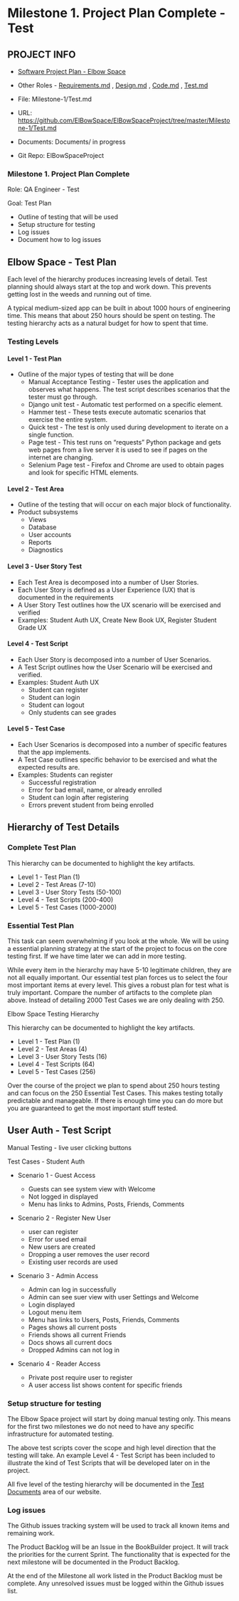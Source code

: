 # Milestone 1. Project Plan Complete - Test


## PROJECT INFO

* [Software Project Plan - Elbow Space](../Index.md)

* Other Roles - [Requirements.md](Requirements.md)
, [Design.md](Design.md)
, [Code.md](Code.md)
, [Test.md](Test.md)



* File: Milestone-1/Test.md

* URL: https://github.com/ElBowSpace/ElBowSpaceProject/tree/master/Milestone-1/Test.md

* Documents: Documents/ in progress

* Git Repo: ElBowSpaceProject


### Milestone 1. Project Plan Complete

Role: QA Engineer - Test

Goal: Test Plan

* Outline of testing that will be used
* Setup structure for testing
* Log issues
* Document how to log issues



## Elbow Space - Test Plan

Each level of the hierarchy produces increasing levels of detail.  Test planning should always start at the top and work down. This prevents getting lost
in the weeds and running out of time.

A typical medium-sized app can be built in about 1000 hours of engineering time.  This means that about 250 hours should be spent on testing.  The
testing hierarchy acts as a natural budget for how to spent that time.


### Testing Levels 


#### Level 1 - Test Plan

* Outline of the major types of testing that will be done
    * Manual Acceptance Testing - Tester uses the application and observes what happens.  The test script describes scenarios that the tester must go through.
    * Django unit test - Automatic test performed on a specific element.
    * Hammer test - These tests execute automatic scenarios that exercise the entire system.
    * Quick test - The test is only used during development to iterate on a single function.
    * Page test - This test runs on “requests” Python package and gets web pages from a live server it is used to see if pages on the internet are changing.
    * Selenium Page test - Firefox and Chrome are used to obtain pages and look for specific HTML elements.
    
    

#### Level 2 - Test Area

* Outline of the testing that will occur on each major block of functionality.
* Product subsystems
    * Views
    * Database
    * User accounts
    * Reports
    * Diagnostics

#### Level 3 - User Story Test

* Each Test Area is decomposed into a number of User Stories.  
* Each User Story is defined as a User Experience (UX) that is documented in the requirements
* A User Story Test outlines how the UX scenario will be exercised and verified
* Examples:  Student Auth UX,  Create New Book UX, Register Student Grade UX

#### Level 4 - Test Script

* Each User Story  is decomposed into a number of User Scenarios.  
* A Test Script outlines how the User Scenario will be exercised and verified.
* Examples:  Student Auth UX
    * Student can register
    * Student can login
    * Student can logout
    * Only students can see grades

#### Level 5 - Test Case

* Each User Scenarios  is decomposed into a number of specific features that the app implements.  
* A Test Case outlines specific behavior to be exercised and what the expected results are.
* Examples:  Students can register
    * Successful registration
    * Error for bad email, name, or already enrolled
    * Student can login after registering
    * Errors prevent student from being enrolled


## Hierarchy of Test Details

### Complete Test Plan

This hierarchy can be documented to highlight the key artifacts.

* Level 1 - Test Plan (1)
* Level 2 - Test Areas (7-10)
* Level 3 - User Story Tests (50-100)
* Level 4 - Test Scripts (200-400)
* Level 5 - Test Cases (1000-2000)

### Essential Test Plan

This task can seem overwhelming if you look at the whole.   We will be using a essential planning strategy at the start of the project to focus on the core testing first.  If we have time later we can add in more testing.

While every item in the hierarchy may have 5-10 legitimate children, they are not all equally important.  Our essential test plan forces us to select the four most important items at every level.  This gives a robust plan for test what is truly important.  Compare the number of artifacts to the complete plan above.  Instead of detailing 2000 Test Cases we are only dealing with 250.

Elbow Space Testing Hierarchy

This hierarchy can be documented to highlight the key artifacts.

* Level 1 - Test Plan (1)
* Level 2 - Test Areas (4)
* Level 3 - User Story Tests (16)
* Level 4 - Test Scripts (64)
* Level 5 - Test Cases (256)

Over the course of the project we plan to spend about 250 hours testing and can focus on the 250 Essential Test Cases.  This makes testing totally predictable and manageable.  If there is enough time you can do more but you are guaranteed to get the most important stuff tested.


## User Auth - Test Script

Manual Testing - live user clicking buttons

Test Cases - Student Auth

* Scenario 1 - Guest Access
    * Guests can see system view with Welcome
    * Not logged in displayed
    * Menu has links to Admins, Posts, Friends, Comments

* Scenario 2 - Register New User
    * user can register
    * Error for used email
    * New users are created
    * Dropping a user removes the user record
    * Existing user records are used

* Scenario 3 - Admin Access
    * Admin can log in successfully
    * Admin can see suer view with user Settings and Welcome
    * Login displayed
    * Logout menu item
    * Menu has links to Users, Posts, Friends, Comments
    * Pages shows all current posts
    * Friends shows all current Friends
    * Docs shows all current docs
    * Dropped Admins can not log in

* Scenario 4 - Reader Access
    * Private post require user to register
    * A user access list shows content for specific friends


### Setup structure for testing

The Elbow Space project will start by doing manual testing only.  This means for the
first two milestones we do not need to have any specific infrastructure for automated
testing.

The above test scripts cover the scope and high level direction that the testing will 
take.  An example Level 4 - Test Script has been included to illustrate the kind of 
Test Scripts that will be developed later on in the project.

All five level of the testing hierarchy will be documented in the [Test Documents](../docs/TestDocs.md) area of our website.


### Log issues

The Github issues tracking system will be used to track all known items and remaining
work.

The Product Backlog will be an Issue in the BookBuilder project.  It will track the 
priorities for the current Sprint.  The functionality that is expected for the next
milestone will be documented in the Product Backlog.

At the end of the Milestone all work listed in the Product Backlog must be complete.
Any unresolved issues must be logged within the Github issues list.
